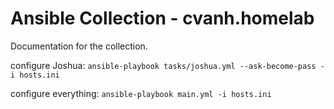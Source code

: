 # Ansible Collection - cvanh.homelab

Documentation for the collection.

configure Joshua:
`ansible-playbook tasks/joshua.yml --ask-become-pass -i hosts.ini`

configure everything:
`ansible-playbook main.yml -i hosts.ini`
